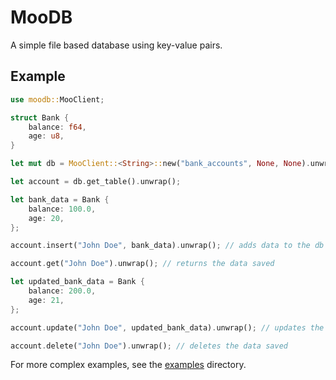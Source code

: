 # MooDB

A simple file based database using key-value pairs.

## Example

```rs
use moodb::MooClient;

struct Bank {
    balance: f64,
    age: u8,
}

let mut db = MooClient::<String>::new("bank_accounts", None, None).unwrap();

let account = db.get_table().unwrap();

let bank_data = Bank {
    balance: 100.0,
    age: 20,
};

account.insert("John Doe", bank_data).unwrap(); // adds data to the db

account.get("John Doe").unwrap(); // returns the data saved

let updated_bank_data = Bank {
    balance: 200.0,
    age: 21,
};

account.update("John Doe", updated_bank_data).unwrap(); // updates the data saved

account.delete("John Doe").unwrap(); // deletes the data saved

```

For more complex examples, see the [examples](./examples) directory.